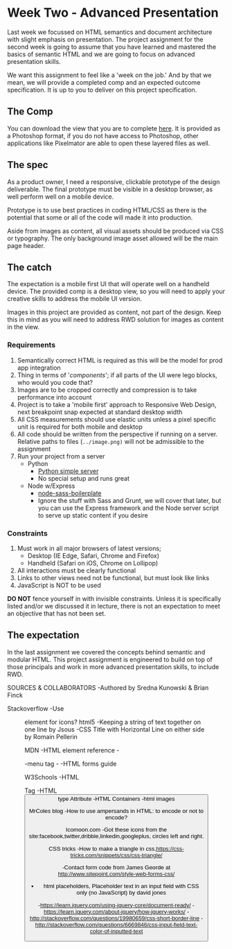 # Week Two - Advanced Presentation

Last week we focussed on HTML semantics and document architecture with slight emphasis on presentation. The project assignment for the second week is going to assume that you have learned and mastered the basics of semantic HTML and we are going to focus on advanced presentation skills. 

We want this assignment to feel like a 'week on the job.' And by that we mean, we will provide a completed comp and an expected outcome specification. It is up to you to deliver on this project specification.

## The Comp

You can download the view that you are to complete [here](https://dl.dropboxusercontent.com/u/5658310/cf-project-2/the-comp.psd). It is provided as a Photoshop format, if you do not have access to Photoshop, other applications like Pixelmator are able to open these layered files as well.


## The spec

As a product owner, I need a responsive, clickable prototype of the design deliverable. The final prototype must be visible in a desktop browser, as well perform well on a mobile device. 

Prototype is to use best practices in coding HTML/CSS as there is the potential that some or all of the code will made it into production. 

Aside from images as content, all visual assets should be produced via CSS or typography. The only background image asset allowed will be the main page header. 

## The catch

The expectation is a mobile first UI that will operate well on a handheld device. The provided comp is a desktop view, so you will need to apply your creative skills to address the mobile UI version. 

Images in this project are provided as content, not part of the design. Keep this in mind as you will need to address RWD solution for images as content in the view. 

### Requirements 

1. Semantically correct HTML is required as this will be the model for prod app integration
1. Thing in terms of '*components*'; if all parts of the UI were lego blocks, who would you code that?
1. Images are to be cropped correctly and compression is to take performance into account
1. Project is to take a 'mobile first' approach to Responsive Web Design, next breakpoint snap expected at standard desktop width
1. All CSS measurements should use elastic units unless a pixel specific unit is required for both mobile and desktop
1. All code should be written from the perspective if running on a server. Relative paths to files (`../image.png)` will not be admissible to the assignment
1. Run your project from a server
	* Python
		* [Python simple server](http://www.anotheruiguy.com/ux-design-dev/_book/learning-computers/pyserver.html)
		* No special setup and runs great
	* Node w/Express
		* [node-sass-boilerplate](https://github.com/anotheruiguy/node-sass-boilerplate)
		* Ignore the stuff with Sass and Grunt, we will cover that later, but you can use the Express framework and the Node server script to serve up static content if you desire

### Constraints 

1. Must work in all major browsers of latest versions;
	* Desktop (IE Edge, Safari, Chrome and Firefox)
	* Handheld (Safari on iOS, Chrome on Lollipop)
1. All interactions must be clearly functional
1. Links to other views need not be functional, but must look like links
1. JavaScript is NOT to be used

__DO NOT__ fence yourself in with invisible constraints. Unless it is specifically listed and/or we discussed it in lecture, there is not an expectation to meet an objective that has not been set. 

## The expectation 

In the last assignment we covered the concepts behind semantic and modular HTML. This project assignment is engineered to build on top of those principals and work in more advanced presentation skills, to include RWD. 

SOURCES & COLLABORATORS
-Authored by Sredna Kunowski & Brian Finck

Stackoverflow
-Use <figure> element for icons? html5
-Keeping a string of text together on one line by Jsous
-CSS Title with Horizontal Line on either side by Romain Pellerin

MDN
-HTML element reference
-<hgroup>
-menu tag
-<menuitem>
-HTML forms guide

W3Schools
-HTML <nav> Tag
-HTML <button> type Attribute
-HTML Containers
-html images

MrColes blog
-How to use ampersands in HTML: to encode or not to encode?

Icomoon.com
-Got these icons from the site:facebook,twitter,dribble,linkedin,googleplus, circles left and right.

CSS tricks
-How to make a triangle in css,https://css-tricks.com/snippets/css/css-triangle/

-Contact form code from James Georde at http://www.sitepoint.com/style-web-forms-css/
- html placeholders, Placeholder text in an input field with CSS only (no JavaScript) by david jones

-https://learn.jquery.com/using-jquery-core/document-ready/
-https://learn.jquery.com/about-jquery/how-jquery-works/
-http://stackoverflow.com/questions/19980659/css-short-border-line
-http://stackoverflow.com/questions/6669846/css-input-field-text-color-of-inputted-text


